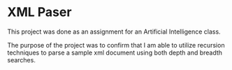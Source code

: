 # XML Paser

This project was done as an assignment for an Artificial Intelligence class.

The purpose of the project was to confirm that I am able to utilize recursion techniques to parse a sample xml document using both depth and breadth searches.

